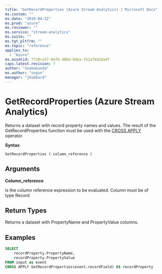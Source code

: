 ```yaml
---
title: "GetRecordProperties (Azure Stream Analytics) | Microsoft Docs"
ms.custom: ""
ms.date: "2016-04-22"
ms.prod: "azure"
ms.reviewer: ""
ms.service: "stream-analytics"
ms.suite: ""
ms.tgt_pltfrm: ""
ms.topic: "reference"
applies_to: 
  - "Azure"
ms.assetid: 7720ce57-0ef0-406d-84ba-352af8d2dadf
caps.latest.revision: 7
author: "SnehaGunda"
ms.author: "sngun"
manager: "jhubbard"
---
```

# GetRecordProperties (Azure Stream Analytics)
  Returns a dataset with record property names and values. The result of the GetRecordProperties function must be used with the [CROSS APPLY](#apply-azure-stream-analytics.md) operator.  
  
 **Syntax**  
  
```  
GetRecordProperties ( column_reference )  
```  
  
## Arguments  
 **Column_reference**  
  
 Is the column reference expression to be evaluated. Column must be of type Record  
  
## Return Types  
 Returns a dataset with PropertyName and PropertyValue columns.  
  
## Examples  
  
```SQL  
SELECT   
    recordProperty.PropertyName,  
    recordProperty.PropertyValue  
FROM input as event  
CROSS APPLY GetRecordProperties(event.recordField) AS recordProperty  
```  
  
  